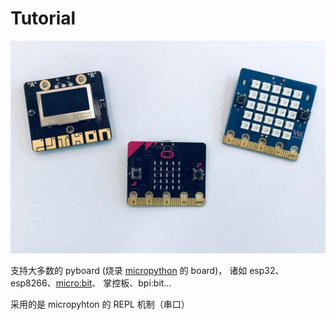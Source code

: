 # Tutorial

![](/img/pyboard.jpeg)

支持大多数的 pyboard (烧录 [micropython](http://micropython.org/download/) 的 board)， 诸如 esp32、esp8266、[micro:bit](https://microbit-micropython.readthedocs.io/)、 掌控板、bpi:bit...

采用的是 micropyhton 的 REPL 机制（串口）
